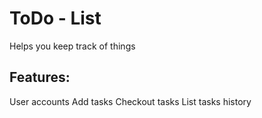 # ToDo - List
Helps you keep track of things

## Features:
User accounts
Add tasks
Checkout tasks
List tasks history
